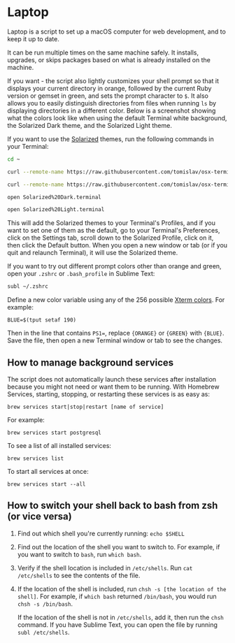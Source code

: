 <!-- https://gist.github.com/millermedeiros/6615994 -->
<!-- https://github.com/monfresh/laptop -->
<!-- https://github.com/thoughtbot/laptop -->

<!-- Hosts location: /etc/hosts -->

<!-- TODO:
   - Create a node.js wrapper to pick which parts to run... then execute the bash file passing in args to control which parts run?

   - Add back:
      alias reload="source ~/.profile"
      alias code="open -a 'Visual Studio Code.app'"

      alias watch="npm run watch"
      alias test="npm run test"

      alias lc="alias"
      alias ll="ls -lsG"
      alias ls="exa --long --header --git"
      # DECLARABLES #
        export LSCOLORS="fafxcxdxbxegedabagacad"
        export ANDROID_HOME=$HOME/Library/Android/sdk
        export PATH=$PATH:$ANDROID_HOME//platform-tools
        #export PS1="$: "
        export PS1="[\u@\h \W]\\$ "

      # GITHUB #

      ghns ()
      {
      # make it read the existing .gitconfig file and make a backup with time in the name
      # write to ~/.gitconfig
      cat >  "$HOME/.gitconfig" <<EOF
      [user]
            name = Neal Stanard
            email = nstanard@gmail.com
            username = nstanard
      EOF

      cat >  "$HOME/.ssh/config" <<EOF
      Host github.com
            HostName github.com
            User git
            AddKeysToAgent yes
            UseKeychain yes
            IdentityFile ~/.ssh/id_rsa
            IdentitiesOnly yes
      EOF

      }
 -->

Laptop
======
Laptop is a script to set up a macOS computer for web development, and to keep
it up to date.

It can be run multiple times on the same machine safely. It installs,
upgrades, or skips packages based on what is already installed on the machine.

If you want - the script also lightly customizes your shell prompt so that it displays your
current directory in orange, followed by the current Ruby version or gemset in
green, and sets the prompt character to `$`. It also allows you to easily
distinguish directories from files when running `ls` by displaying directories
in a different color. Below is a screenshot showing what the colors look like
when using the default Terminal white background, the Solarized Dark theme, and the Solarized Light theme.

If you want to use the [Solarized](http://ethanschoonover.com/solarized)
themes, run the following commands in your Terminal:
```bash
cd ~

curl --remote-name https://raw.githubusercontent.com/tomislav/osx-terminal.app-colors-solarized/master/Solarized%20Dark.terminal

curl --remote-name https://raw.githubusercontent.com/tomislav/osx-terminal.app-colors-solarized/master/Solarized%20Light.terminal

open Solarized%20Dark.terminal

open Solarized%20Light.terminal
```

This will add the Solarized themes to your Terminal's Profiles, and if you want to set one of them as the default, go to your Terminal's Preferences,
click on the Settings tab, scroll down to the Solarized Profile, click on it,
then click the Default button. When you open a new window or tab (or if you quit and relaunch Terminal), it will use the Solarized theme.

If you want to try out different prompt colors other than orange and green,
open your `.zshrc` or `.bash_profile` in Sublime Text:

```sh
subl ~/.zshrc
```

Define a new color variable using any of the 256 possible [Xterm colors](http://upload.wikimedia.org/wikipedia/commons/9/95/Xterm_color_chart.png). For example:

```
BLUE=$(tput setaf 190)
```

Then in the line that contains `PS1=`, replace `{ORANGE}` or `{GREEN}` with
`{BLUE}`. Save the file, then open a new Terminal window or tab to see the changes.


How to manage background services
----------------------------------------------------------
The script does not automatically launch these services after installation
because you might not need or want them to be running. With Homebrew Services,
starting, stopping, or restarting these services is as easy as:

```
brew services start|stop|restart [name of service]
```

For example:

```
brew services start postgresql
```

To see a list of all installed services:

```
brew services list
```

To start all services at once:

```
brew services start --all
```

How to switch your shell back to bash from zsh (or vice versa)
--------------------------------------------------------------
1. Find out which shell you're currently running: `echo $SHELL`
2. Find out the location of the shell you want to switch to. For example, if
   you want to switch to `bash`, run `which bash`.
3. Verify if the shell location is included in `/etc/shells`.
   Run `cat /etc/shells` to see the contents of the file.
4. If the location of the shell is included, run `chsh -s [the location of the shell]`.
   For example, if `which bash` returned `/bin/bash`, you would run `chsh -s /bin/bash`.

   If the location of the shell is not in `/etc/shells`, add it, then run the `chsh` command.
   If you have Sublime Text, you can open the file by running `subl /etc/shells`.
